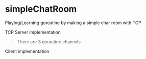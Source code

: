 # simpleChatRoom
Playing/Learning goroutine by making a simple char room with TCP

TCP Server implementation
> There are 3 goroutine channels

Client implementation

